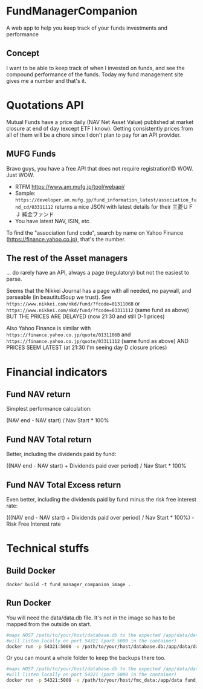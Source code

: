 # FundManagerCompanion
A web app to help you keep track of your funds investments and performance

## Concept
I want to be able to keep track of when I invested on funds, and see the compound performance of the funds. Today my fund management site gives me a number and that's it.

# Quotations API
Mutual Funds have a price daily (NAV Net Asset Value) published at market closure at end of day (except ETF I know). Getting consistently prices from all of them will be a chore since I don't plan to pay for an API provider. 

## MUFG Funds
Bravo guys, you have a free API that does not require registration!😍 WOW. Just WOW.
- RTFM https://www.am.mufg.jp/tool/webapi/
- Sample: `https://developer.am.mufg.jp/fund_information_latest/association_fund_cd/03311112` returns a nice JSON with latest details for their 三菱ＵＦＪ 純金ファンド
- You have latest NAV, ISIN, etc.

To find the "association fund code", search by name on Yahoo Finance (https://finance.yahoo.co.jp), that's the number.

## The rest of the Asset managers
... do rarely have an API, always a page (regulatory) but not the easiest to parse.

Seems that the Nikkei Journal has a page with all needed, no paywall, and parseable (in beautitulSoup we trust).
See `https://www.nikkei.com/nkd/fund/?fcode=0131106B` or `https://www.nikkei.com/nkd/fund/?fcode=03311112` (same fund as above) BUT THE PRICES ARE DELAYED (now 21:30 and still D-1 prices)

Also Yahoo Finance is similar with `https://finance.yahoo.co.jp/quote/0131106B` and `https://finance.yahoo.co.jp/quote/03311112` (same fund as above) AND PRICES SEEM LATEST (at 21:30 I'm seeing day D closure prices)

# Financial indicators

## Fund NAV return
Simplest performance calculation:

(NAV end - NAV start) / Nav Start * 100%

## Fund NAV Total return
Better, including the dividends paid by fund:

((NAV end - NAV start) + Dividends paid over period) / Nav Start * 100%

## Fund NAV Total Excess return
Even better, including the dividends paid by fund minus the risk free interest rate:

(((NAV end - NAV start) + Dividends paid over period) / Nav Start * 100%) - Risk Free Interest rate

# Technical stuffs

## Build Docker

`docker build -t fund_manager_companion_image .`

## Run Docker

You will need the data/data.db file. It's not in the image so has to be mapped from the outside on start.
```bash
#maps HOST /path/to/your/host/database.db to the expected /app/data/data.db in the container
#will listen locally on port 54321 (port 5000 in the container)
docker run -p 54321:5000 -v /path/to/your/host/database.db:/app/data/data.db fund_manager_companion_image
```

Or you can mount a whole folder to keep the backups there too.
```bash
#maps HOST /path/to/your/host/database.db to the expected /app/data/data.db in the container
#will listen locally on port 54321 (port 5000 in the container)
docker run -p 54321:5000 -v /path/to/your/host/fmc_data:/app/data fund_manager_companion_image
```
